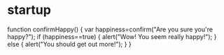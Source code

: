 # startup
function confirmHappy()
{
var happiness=confirm("Are you sure you're happy?");
if (happiness==true)
  {
  alert("Wow! You seem really happy!");
  }
else
  {
  alert("You should get out more!");
  }
}
